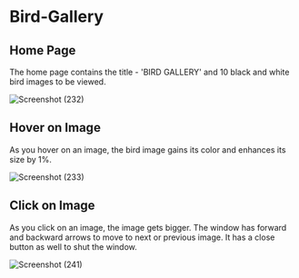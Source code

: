 # Bird-Gallery

## Home Page
The home page contains the title - 'BIRD GALLERY' and 10 black and white bird images to be viewed.

![Screenshot (232)](https://user-images.githubusercontent.com/32364768/56663640-32001480-66c4-11e9-8827-b9730f7ef27a.png)

## Hover on Image
As you hover on an image, the bird image gains its color and enhances its size by 1%. 

![Screenshot (233)](https://user-images.githubusercontent.com/32364768/56663646-35939b80-66c4-11e9-8f02-3295a7f06074.png)

## Click on Image
As you click on an image, the image gets bigger. The window has forward and backward arrows to move to next or previous image. It has a close button as well to shut the window.

![Screenshot (241)](https://user-images.githubusercontent.com/32364768/56663655-3cbaa980-66c4-11e9-85bd-3832b95feba7.png)
